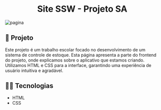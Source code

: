 <h1 align="center">
  Site SSW - Projeto SA
</h1>

![pagina](https://github.com/Nicolas-S-Linhares/Site-SSW/assets/129209443/38b378cd-2093-45f1-9e4f-a5b99a012329)


## 📓 Projeto

Este projeto é um trabalho escolar focado no desenvolvimento de um sistema de controle de estoque. Esta página apresenta a parte do frontend do projeto, onde explicamos sobre o aplicativo que estamos criando. Utilizamos HTML e CSS para a interface, garantindo uma experiência de usuário intuitiva e agradável.

## 🧑‍💻 Tecnologias
- HTML
- CSS

